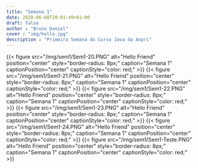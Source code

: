 ```yaml
---
title: "Semana 1"
date: 2020-06-08T20:01:49+01:00
draft: false
author : "Bruno Daniel"
cover : "img/hello.jpg"
description : "Primeira Semana do Curso Java da Anpri"
---
```

{{< figure src="/img/sem1/Sem1-20.PNG" alt="Hello Friend" position="center" style="border-radius: 8px;" caption="Semana 1" captionPosition="center" captionStyle="color: red;" >}}
{{< figure src="/img/sem1/Sem1-21.PNG" alt="Hello Friend" position="center" style="border-radius: 8px;" caption="Semana 1" captionPosition="center" captionStyle="color: red;" >}}
{{< figure src="/img/sem1/Sem1-22.PNG" alt="Hello Friend" position="center" style="border-radius: 8px;" caption="Semana 1" captionPosition="center" captionStyle="color: red;" >}}
{{< figure src="/img/sem1/Sem1-23.PNG" alt="Hello Friend" position="center" style="border-radius: 8px;" caption="Semana 1" captionPosition="center" captionStyle="color: red;" >}}
{{< figure src="/img/sem1/Sem1-24.PNG" alt="Hello Friend" position="center" style="border-radius: 8px;" caption="Semana 1" captionPosition="center" captionStyle="color: red;" >}}
{{< figure src="/img/sem1/Sem1-Teste.PNG" alt="Hello Friend" position="center" style="border-radius: 8px;" caption="Semana 1" captionPosition="center" captionStyle="color: red;" >}}